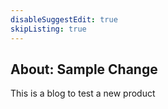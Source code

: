 ```yaml
---
disableSuggestEdit: true
skipListing: true
---
```


## About: Sample Change

This is a blog to test a new product
